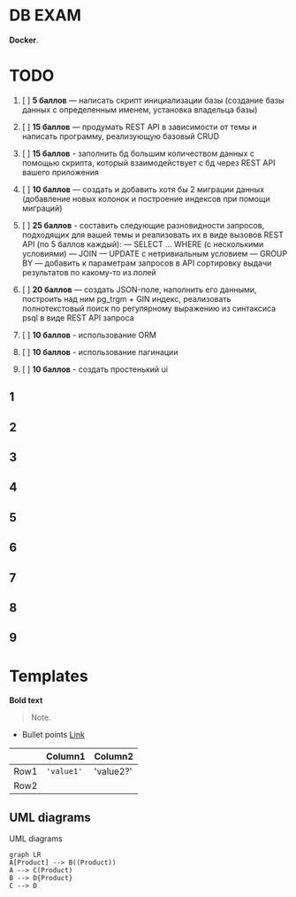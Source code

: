 # DB EXAM

**Docker**.


# TODO

1. [ ] **5 баллов** — написать скрипт инициализации базы (создание базы данных с определенным именем, установка владельца базы)

2. [ ] **15 баллов** — продумать REST API в зависимости от темы и написать программу, реализующую базовый CRUD

3. [ ] **15 баллов** - заполнить бд большим количеством данных с помощью скрипта, который взаимодействует с бд через REST API вашего приложения

4. [ ] **10 баллов** — создать и добавить хотя бы 2 миграции данных (добавление новых колонок и построение индексов при помощи миграций)

5.  [ ]  **25 баллов** - составить следующие разновидности запросов, подходящих для вашей темы и реализовать их в виде вызовов REST API (по 5 баллов каждый):
— SELECT ... WHERE (с несколькими условиями)
— JOIN
— UPDATE с нетривиальным условием
— GROUP BY
— добавить к параметрам запросов в API сортировку выдачи результатов по какому-то из полей

6. [ ] **20 баллов** — создать JSON-поле, наполнить его данными, построить над ним pg_trgm + GIN индекс, реализовать полнотекстовый поиск по регулярному выражению из синтаксиса psql в виде REST API запроса

7. [ ] **10 баллов** - использование ORM

8. [ ] **10 баллов** - использование пагинации

9. [ ] **10 баллов** - создать простенький ui

## 1

## 2

## 3

## 4

## 5

## 6

## 7

## 8

## 9

# Templates

**Bold text**
   
> Note.
- Bullet points 
[Link](https://github.com/Miqooo/db_exam)

|                |Column1	|Column2|
|----------------|-------------------------------|-----------------------------|
|Row1|`'value1'`            |'value2?'            |
|Row2|


## UML diagrams

UML diagrams

```mermaid
graph LR
A[Product] --> B((Product))
A --> C(Product)
B --> D{Product}
C --> D
```